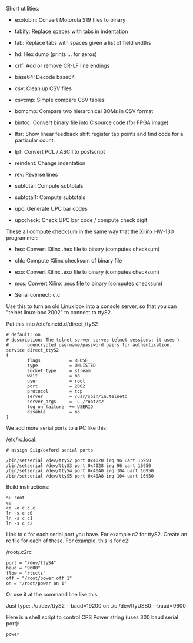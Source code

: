Short utilities:

* exotobin: Convert Motorola S19 files to binary

* tabify: Replace spaces with tabs in indentation

* tab: Replace tabs with spaces given a list of field widths

* hd: Hex dump (prints ... for zeros)

* crlf: Add or remove CR-LF line endings

* base64: Decode base64

* csv: Clean up CSV files

* csvcmp: Simple compare CSV tables

* bomcmp: Compare two hierarchical BOMs in CSV format

* bintoc: Convert binary file into C source code (for FPGA image)

* lfsr: Show linear feedback shift register tap points and find code for a particular count.

* lpf: Convert PCL / ASCII to postscript

* reindent: Change indentation

* rev: Reverse lines

* subtotal: Compute subtotals

* subtotal1: Compute subtotals

* upc: Generate UPC bar codes

* upccheck: Check UPC bar code / compute check digit

These all compute checksum in the same way that the Xilinx HW-130
programmer:

* hex: Convert Xilinx .hex file to binary (computes checksum)
* chk: Compute Xilinx checksum of binary file
* exo: Convert Xilinx .exo file to binary (computes checksum)
* mcs: Convert Xilinx .mcs file to binary (computes checksum)

* Serial connect: c.c

Use this to turn an old Linux box into a console server, so that you can
"telnet linux-box 2002" to connect to ttyS2.

Put this into /etc/xinetd.d/direct_ttyS2

	# default: on
	# description: The telnet server serves telnet sessions; it uses \
	#       unencrypted username/password pairs for authentication.
	service direct_ttyS2
	{
	        flags           = REUSE
	        type            = UNLISTED
	        socket_type     = stream        
	        wait            = no
	        user            = root
	        port            = 2002
	        protocol        = tcp
	        server          = /usr/sbin/in.telnetd
	        server_args     = -L /root/c2
	        log_on_failure  += USERID
	        disable         = no
	}

We add more serial ports to a PC like this:

/etc/rc.local:

	# assign Siig/oxford serial ports

	/bin/setserial /dev/ttyS2 port 0x4020 irq 96 uart 16950
	/bin/setserial /dev/ttyS3 port 0x4028 irq 96 uart 16950
	/bin/setserial /dev/ttyS4 port 0x40A0 irq 104 uart 16950
	/bin/setserial /dev/ttyS5 port 0x40A8 irq 104 uart 16950

Build instructions:

	su root
	cd
	cc -o c c.c
	ln -s c c0
	ln -s c c1
	ln -s c c2

Link to c for each serial port you have.  For example c2 for ttyS2.  Create
an rc file for each of these.  For example, this is for c2:

/root/.c2rc

	port = "/dev/ttyS4"
	baud = "9600"
	flow = "rtscts"
	off = "/root/power off 1"
	on = "/root/power on 1"

Or use it at the command line like this:

Just type:
	./c /dev/ttyS2 --baud=19200
or:
	./c /dev/ttyUSB0 --baud=9600

Here is a shell script to control CPS Power string (uses 300 baud serial
port):

	power
